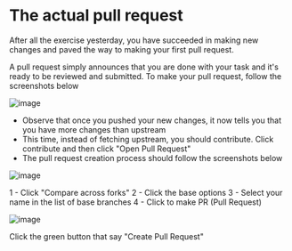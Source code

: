 # The actual pull request

After all the exercise yesterday, you have succeeded in making new changes and paved the way to making your first pull request.

A pull request simply announces that you are done with your task and it's ready to be reviewed and submitted.
To make your pull request, follow the screenshots below

![image](https://user-images.githubusercontent.com/34954722/177850342-40954853-f458-445b-aa3c-a68da69e5bd7.png)

- Observe that once you pushed your new changes, it now tells you that you have more changes than upstream
- This time, instead of fetching upstream, you should contribute. Click contribute and then click "Open Pull Request"
- The pull request creation process should follow the screenshots below

![image](https://user-images.githubusercontent.com/34954722/177851739-5a19b359-e402-4480-992d-f0c00a01613e.png)

1 - Click "Compare across forks"
2 - Click the base options
3 - Select your name in the list of base branches
4 - Click to make PR (Pull Request)


![image](https://user-images.githubusercontent.com/34954722/177852761-9f629bac-e150-44dc-a407-e511567c4836.png)


Click the green button that say "Create Pull Request"

